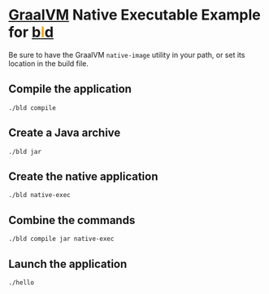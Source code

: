 # [GraalVM](https://www.graalvm.org/) Native Executable Example for [b<span style="color:orange">l</span>d](https://rife2.com/bld)

Be sure to have the GraalVM `native-image` utility in your path, or set its location in the build file.

## Compile the application

```console
./bld compile
```
## Create a Java archive

```console
./bld jar
```

## Create the native application

```console
./bld native-exec
```

## Combine the commands

```console
./bld compile jar native-exec
```

## Launch the application

```console
./hello
```

